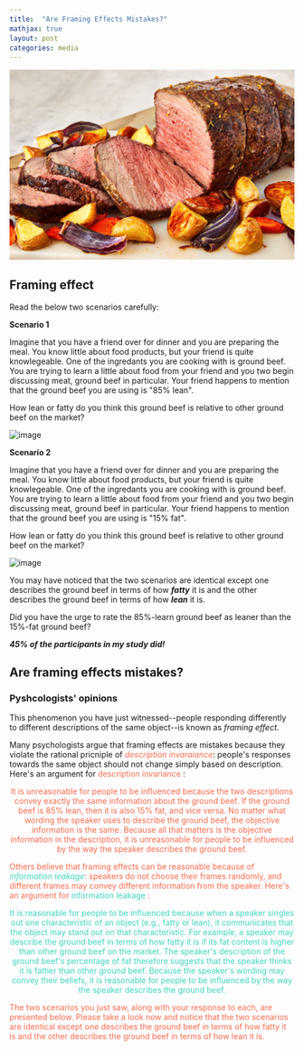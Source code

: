 ```yaml
---
title:  "Are Framing Effects Mistakes?"
mathjax: true
layout: post
categories: media
---
```


![Header](./beef.jpg)

## Framing effect

Read the below two scenarios carefully:

**Scenario 1**

Imagine that you have a friend over for dinner and you are preparing the meal. You know little about food products, but your friend is quite knowlegeable. One of the ingredants you are cooking with is ground beef. You are trying to learn a little about food from your friend and you two begin discussing meat, ground beef in particular. Your friend happens to mention that the ground beef you are using is "85% lean". 

How lean or fatty do you think this ground beef is relative to other ground beef on the market? 

![image](https://user-images.githubusercontent.com/92596882/211397032-3f58ca5f-76f6-4e1c-a2eb-74098e59c796.png)


**Scenario 2**

Imagine that you have a friend over for dinner and you are preparing the meal. You know little about food products, but your friend is quite knowlegeable. One of the ingredants you are cooking with is ground beef. You are trying to learn a little about food from your friend and you two begin discussing meat, ground beef in particular. Your friend happens to mention that the ground beef you are using is "15% fat". 

How lean or fatty do you think this ground beef is relative to other ground beef on the market? 

![image](https://user-images.githubusercontent.com/92596882/211396980-32a894ec-efb1-459a-b9f9-6246ddabc8a1.png)

You may have noticed that the two scenarios are identical except one describes the ground beef in terms of how _**fatty**_ it is and the other describes the ground beef in terms of how _**lean**_ it is. 

Did you have the urge to rate the 85%-learn ground beef as leaner than the 15%-fat ground beef?

_**45% of the participants in my study did!**_

## Are framing effects mistakes? 
### Pyshcologists' opinions

This phenomenon you have just witnessed--people responding differently to different descriptions of the same object--is known as _framing effect_. 

Many psychologists argue that framing effects are mistakes because they violate the rational pricniple of<font color = "FC6B4C"> _description invaraiance_</font>: people's responses towards the same object should not change simply based on description. Here's an argument for <font color = "FC6B4C"> description invariance </font>:

<div align = "center">
<font color = "FC6B4C">
It is unreasonable for people to be influenced because the two descriptions convey exactly the same information about the ground beef.
If the ground beef is 85% lean, then it is also 15% fat, and vice versa. No matter what wording the speaker uses to describe the ground beef, the objective information is the same.
Because all that matters is the objective information in the description, it is unreasonable for people to be influenced by the way the speaker describes the ground beef.
<font color = "FC6B4C">
  </div>
  
Others believe that framing effects can be reasonable because of <font color = "3CD6BF"> _information leakage_</font>: speakers do not choose their frames randomly, and different frames may convey different information from the speaker. Here's an argument for <font color = "3CD6BF">information leakage </font>:

 <font color = "3CD6BF">
  <div align = "center">
It is reasonable for people to be influenced because when a speaker singles out one characteristic of an object (e.g., fatty or lean), it communicates that the object may stand out on that characteristic.
For example, a speaker may describe the ground beef in terms of how fatty it is if its fat content is higher than other ground beef on the market. The speaker's description of the ground beef's percentage of fat therefore suggests that the speaker thinks it is fattier than other ground beef. 
Because the speaker's wording may convey their beliefs, it is reasonable for people to be influenced by the way the speaker describes the ground beef.
   </div>
  </font>
  
The two scenarios you just saw, along with your response to each, are presented below. Please take a look now and notice that the two scenarios are identical except one describes the ground beef in terms of how fatty it is and the other describes the ground beef in terms of how lean it is. 

